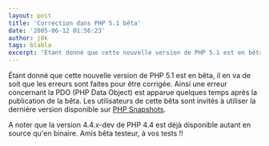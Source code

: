 ```yaml
---
layout: post
title: 'Correction dans PHP 5.1 bêta'
date: '2005-06-12 01:56:23'
author: j0k
tags: blabla
excerpt: "Étant donné que cette nouvelle version de PHP 5.1 est en bêta, il en va de soit que les erreurs sont faites pour être corrigée.     \nAinsi une erreur concernant la PDO (PHP Data Object) est apparue quelques temps après la publication de la bêta. Les utilisateurs de cette bêta sont invités à utiliser la dernière version disponible sur [PHP      …"
---
```


Étant donné que cette nouvelle version de PHP 5.1 est en bêta, il en va de soit que les erreurs sont faites pour être corrigée.
Ainsi une erreur concernant la PDO (PHP Data Object) est apparue quelques temps après la publication de la bêta. Les utilisateurs de cette bêta sont invités à utiliser la dernière version disponible sur [PHP Snapshots](http://snaps.php.net/).

A noter que la version 4.4.x-dev de PHP 4.4 est déjà disponible autant en source qu'en binaire. Amis bêta testeur, à vos tests !!
